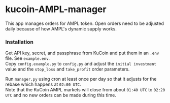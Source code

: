 # kucoin-AMPL-manager  

This app manages orders for AMPL token. Open orders need to be adjusted daily because of how AMPL's dynamic supply works.

### Installation  

Get API key, secret, and passphrase from KuCoin and put them in an `.env` file. See `example.env`.  
Copy `config.example.py` to `config.py` and adjust the `initial investment` value and the `stop_loss` and `take_profit` order parameters.  

Run `manager.py` using cron at least once per day so that it adjusts for the rebase which happens at `02:00 UTC`.  
Note that the KuCoin AMPL markets will close from about `01:40 UTC` to `02:20 UTC` and no new orders can be made during this time.

